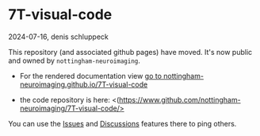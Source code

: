 # 7T-visual-code

2024-07-16, denis schluppeck

This repository (and associated github pages) have moved. It's now public and owned by `nottingham-neuroimaging`.

- For the rendered documentation view [go to nottingham-neuroimaging.github.io/7T-visual-code](https://nottingham-neuroimaging.github.io/7T-visual-code/)

- the code repository is here: <(https://www.github.com/nottingham-neuroimaging/7T-visual-code/>

You can use the [Issues](https://github.com/nottingham-neuroimaging/7T-visual-code/issues) and [Discussions](https://github.com/nottingham-neuroimaging/7T-visual-code/discussions) features there to ping others.



